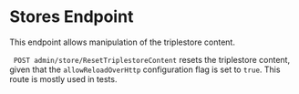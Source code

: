 <!---
 * Copyright © 2021 - 2023 Swiss National Data and Service Center for the Humanities and/or DaSCH Service Platform contributors.
 * SPDX-License-Identifier: Apache-2.0
-->

# Stores Endpoint

This endpoint allows manipulation of the triplestore content.

` POST admin/store/ResetTriplestoreContent` resets the triplestore content, given that the `allowReloadOverHttp`
configuration flag is set to `true`. This route is mostly used in tests.
